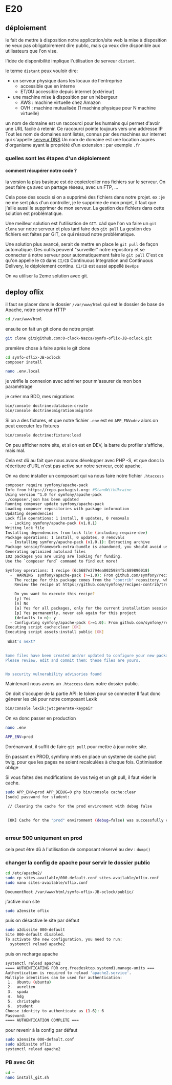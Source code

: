 # E20

## déploiement

le fait de mettre à disposition notre application/site web
la mise à disposition ne veux pas obligatoirement dire public, mais ça veux dire disponible aux utilisateurs que l'on vise.

l'idée de disponibilité implique l'utilisation de serveur `distant`.

le terme `distant` peux vouloir dire:

* un serveur physique dans les locaux de l'entreprise
  * accessible que en interne
  * ET/OU accessible depuis internet (extérieur)
* une machine mise à disposition par un hébergeur
  * AWS : machine virtuelle chez Amazon
  * OVH : machine mutualisée (1 machine physique pour N machine virtuelle)

un nom de domaine est un raccourci pour les humains qui permet d'avoir une URL facile à retenir.
Ce raccourci pointe toujours vers une addresse IP
Tout les nom de domaines sont listés, connus par des machines sur internet qui s'appelle [serveur DNS](https://fr.wikipedia.org/wiki/Domain_Name_System)
Un nom de domaine est une location auprès d'organisme ayant la propriété d'un extension : par exemple `.fr`

### quelles sont les étapes d'un déploiement

#### comment récupérer notre code ?

la version la plus basique est de copier/coller nos fichiers sur le serveur.
On peut faire ça avec un partage réseau, avec un FTP, ...

Cela pose des soucis si on a supprimé des fichiers dans notre projet.
ex : je ne me sert plus d'un controller, je le supprime de mon projet, il faut que j'aille aussi le supprimer de mon serveur.
La gestion des fichiers dans cette solution est problématique.

Une meilleur solution est l'utilisation de `GIT`.
càd que l'on va faire un `git clone` sur notre serveur et plus tard faire des `git pull`
La gestion des fichiers est faites par GIT, ce qui résoud notre problématique.

Une solution plus avancé, serait de mettre en place le `git pull` de façon automatique.
Des outils peuvent "surveiller" notre repository et se connecter à notre serveur pour automatiquement faire le `git pull`
C'est ce qu'on appelle le `CD` dans `CI/CD` Continuous Integration and Continuous Delivery, le déploiement continu.
`CI/CD` est aussi appellé `DevOps`

On va utiliser la 2eme solution avec git.

## deploy oflix

il faut se placer dans le dossier `/var/www/html` qui est le dossier de base de Apache, notre serveur HTTP

```bash
cd /var/www/html
```

ensuite on fait un git clone de notre projet

```bash
git clone git@github.com:O-clock-Nazca/symfo-oflix-JB-oclock.git
```

première chose à faire après le git clone

```bash
cd symfo-oflix-JB-oclock
composer install
```

```bash
nano .env.local
```

je vérifie la connexion avec adminer pour m'assurer de mon bon paramétrage

je créer ma BDD, mes migrations

```bash
bin/console doctrine:database:create
bin/console doctrine:migration:migrate
```

Si on a des fixtures, et que notre fichier `.env` est en `APP_ENV=dev` alors on peut executer les fixtures

```bash
bin/console doctrine:fixture:load
```

On peu afficher notre site, et si on est en DEV, la barre du profiler s'affiche, mais mal.

Cela est dû au fait que nous avons développer avec PHP -S, et que donc la réécriture d'URL n'est pas active sur notre serveur, coté apache.

On va donc installer un composant qui va nous faire notre fichier `.htaccess`

```bash
composer require symfony/apache-pack
Info from https://repo.packagist.org: #StandWithUkraine
Using version ^1.0 for symfony/apache-pack
./composer.json has been updated
Running composer update symfony/apache-pack
Loading composer repositories with package information
Updating dependencies
Lock file operations: 1 install, 0 updates, 0 removals
  - Locking symfony/apache-pack (v1.0.1)
Writing lock file
Installing dependencies from lock file (including require-dev)
Package operations: 1 install, 0 updates, 0 removals
  - Installing symfony/apache-pack (v1.0.1): Extracting archive
Package sensio/framework-extra-bundle is abandoned, you should avoid using it. Use Symfony instead.
Generating optimized autoload files
102 packages you are using are looking for funding.
Use the `composer fund` command to find out more!

Symfony operations: 1 recipe (6c6687e2794ea0025984f5c689896018)
  -  WARNING  symfony/apache-pack (>=1.0): From github.com/symfony/recipes-contrib:main
    The recipe for this package comes from the "contrib" repository, which is open to community contributions.
    Review the recipe at https://github.com/symfony/recipes-contrib/tree/main/symfony/apache-pack/1.0

    Do you want to execute this recipe?
    [y] Yes
    [n] No
    [a] Yes for all packages, only for the current installation session
    [p] Yes permanently, never ask again for this project
    (defaults to n): y
  - Configuring symfony/apache-pack (>=1.0): From github.com/symfony/recipes-contrib:main
Executing script cache:clear [OK]
Executing script assets:install public [OK]
              
 What's next? 
              

Some files have been created and/or updated to configure your new packages.
Please review, edit and commit them: these files are yours.


No security vulnerability advisories found
```

Maintenant nous avons un `.htaccess` dans notre dossier public.

On doit s'occuper de la partie API: le token pour se connecter
Il faut donc génerer les clé pour notre composant Lexik

```bash
bin/console lexik:jwt:generate-keypair
```

On va donc passer en production

```bash
nano .env

APP_ENV=prod
```

Dorénanvant, il suffit de faire `git pull` pour mettre à jour notre site.

En passant en PROD, symfony mets en place un systeme de cache piut twig, pour que les pages ne soient recalculées à chaque fois. Optimisation oblige

Si vous faites des modifications de vos twig et un git pull, il faut vider le cache.

```bash
sudo APP_ENV=prod APP_DEBUG=0 php bin/console cache:clear
[sudo] password for student: 

 // Clearing the cache for the prod environment with debug false                                                        

                                                                                                                        
 [OK] Cache for the "prod" environment (debug=false) was successfully cleared.                                          
                                                                                            
```

### erreur 500 uniqument en prod

cela peut être dû à l'utilisation de composant réservé au dev : `dump()`

### changer la config de apache pour servir le dossier public

```bash
cd /etc/apache2/
sudo cp sites-available/000-default.conf sites-available/oflix.conf
sudo nano sites-available/oflix.conf
```

```text
DocumentRoot /var/www/html/symfo-oflix-JB-oclock/public/
```

j'active mon site

```bash
sudo a2ensite oflix
```

puis on désactive le site par défaut

```bash
sudo a2dissite 000-default
Site 000-default disabled.
To activate the new configuration, you need to run:
  systemctl reload apache2

```

puis on recharge apache

```bash
systemctl reload apache2
==== AUTHENTICATING FOR org.freedesktop.systemd1.manage-units ===
Authentication is required to reload 'apache2.service'.
Multiple identities can be used for authentication:
 1.  Ubuntu (ubuntu)
 2.  aurelien
 3.  spada
 4.  hdg
 5.  christophe
 6.  student
Choose identity to authenticate as (1-6): 6
Password: 
==== AUTHENTICATION COMPLETE ===

```

pour revenir à la config par défaut

```bash
sudo a2ensite 000-default.conf
sudo a2dissite oflix
systemctl reload apache2
```

### PB avec Git

```bash
cd ~
nano install_git.sh
```
